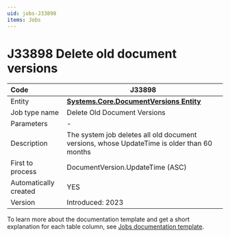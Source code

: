 ```yaml
---
uid: jobs-J33898
items: Jobs
---
```


# J33898 Delete old document versions

| Code                  | J33898 |
| :-------------------- | ------------------------------------------------------------|
| Entity                | **[Systems.Core.DocumentVersions Entity](xref:Systems.Core.DocumentVersions)**                      |
| Job type name         | Delete Old Document Versions                                                              |
| Parameters            | \-                                                                                        |
| Description           | The system job deletes all old document versions, whose UpdateTime is older than 60 months|
| First to process      | DocumentVersion.UpdateTime (ASC)                                                          |
| Automatically created | YES                                                                                       |
| Version               | Introduced: 2023                                                                          |

To learn more about the documentation template and get a short explanation for each table column, see [Jobs documentation template](template.md).
